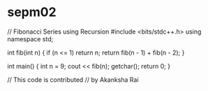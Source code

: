 # sepm02
// Fibonacci Series using Recursion
#include <bits/stdc++.h>
using namespace std;

int fib(int n)
{
	if (n <= 1)
		return n;
	return fib(n - 1) + fib(n - 2);
}

int main()
{
	int n = 9;
	cout << fib(n);
	getchar();
	return 0;
}

// This code is contributed
// by Akanksha Rai
